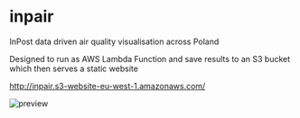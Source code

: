 # inpair
InPost data driven air quality visualisation across Poland

Designed to run as AWS Lambda Function and save results to an S3 bucket which then serves a static website

http://inpair.s3-website-eu-west-1.amazonaws.com/

![preview](https://github.com/piotrgo/inpair/assets/4050128/9ee56dbb-4d8e-4840-a0c7-2acc9b2aff13)
